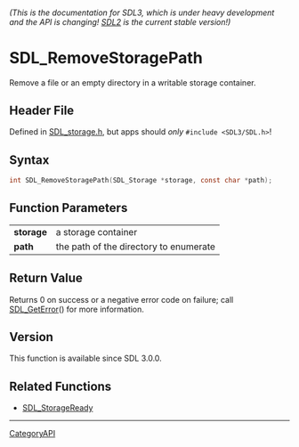 ###### (This is the documentation for SDL3, which is under heavy development and the API is changing! [SDL2](https://wiki.libsdl.org/SDL2/) is the current stable version!)
# SDL_RemoveStoragePath

Remove a file or an empty directory in a writable storage container.

## Header File

Defined in [SDL_storage.h](https://github.com/libsdl-org/SDL/blob/main/include/SDL3/SDL_storage.h), but apps should _only_ `#include <SDL3/SDL.h>`!

## Syntax

```c
int SDL_RemoveStoragePath(SDL_Storage *storage, const char *path);

```

## Function Parameters

|                 |                                        |
| --------------- | -------------------------------------- |
| **storage**     | a storage container                    |
| **path**        | the path of the directory to enumerate |

## Return Value

Returns 0 on success or a negative error code on failure; call
[SDL_GetError](SDL_GetError)() for more information.

## Version

This function is available since SDL 3.0.0.

## Related Functions

* [SDL_StorageReady](SDL_StorageReady)

----
[CategoryAPI](CategoryAPI)

